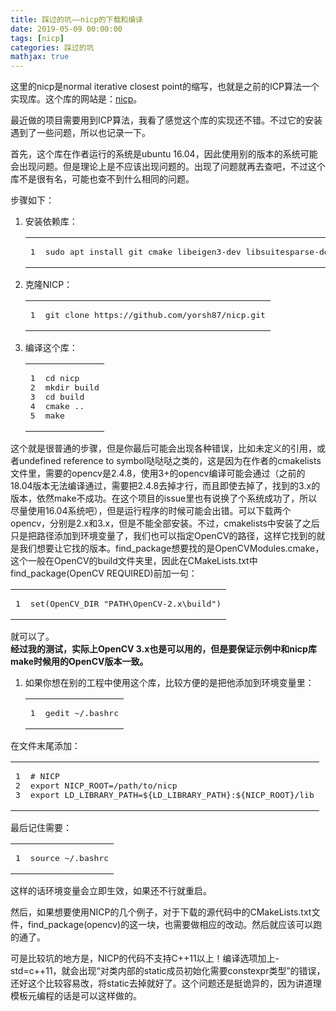 ```yaml
---
title: 踩过的坑——nicp的下载和编译
date: 2019-05-09 00:00:00
tags: [nicp]
categories: 踩过的坑
mathjax: true
---    
```


这里的nicp是normal iterative closest point的缩写，也就是之前的ICP算法一个实现库。这个库的网站是：[nicp](http://jacoposerafin.com/nicp/)。  

<!--more-->

最近做的项目需要用到ICP算法，我看了感觉这个库的实现还不错。不过它的安装遇到了一些问题，所以也记录一下。

首先，这个库在作者运行的系统是ubuntu 16.04，因此使用别的版本的系统可能会出现问题。但是理论上是不应该出现问题的。出现了问题就再去查吧，不过这个库不是很有名，可能也查不到什么相同的问题。

步骤如下：

1.  安装依赖库：
    
    <table><tbody><tr><td class="gutter"><pre><span class="line">1</span><br></pre></td><td class="code"><pre><span class="line">sudo apt install git cmake libeigen3-dev libsuitesparse-dev qtdeclarative5-dev qt5-qmake libqglviewer-dev libflann-dev libopencv-dev freeglut3-dev</span><br></pre></td></tr></tbody></table>
    
2.  克隆NICP：
    
    <table><tbody><tr><td class="gutter"><pre><span class="line">1</span><br></pre></td><td class="code"><pre><span class="line">git clone https://github.com/yorsh87/nicp.git</span><br></pre></td></tr></tbody></table>
    
3.  编译这个库：
    
    <table><tbody><tr><td class="gutter"><pre><span class="line">1</span><br><span class="line">2</span><br><span class="line">3</span><br><span class="line">4</span><br><span class="line">5</span><br></pre></td><td class="code"><pre><span class="line">cd nicp</span><br><span class="line">mkdir build</span><br><span class="line">cd build</span><br><span class="line">cmake ..</span><br><span class="line">make</span><br></pre></td></tr></tbody></table>
    

这个就是很普通的步骤，但是你最后可能会出现各种错误，比如未定义的引用，或者undefined reference to symbol哒哒哒之类的，这是因为在作者的cmakelists文件里，需要的opencv是2.4.8，使用3+的opencv编译可能会通过（之前的18.04版本无法编译通过，需要把2.4.8去掉才行，而且即使去掉了，找到的3.x的版本，依然make不成功。在这个项目的issue里也有说换了个系统成功了，所以尽量使用16.04系统吧），但是运行程序的时候可能会出错。可以下载两个opencv，分别是2.x和3.x，但是不能全部安装。不过，cmakelists中安装了之后只是把路径添加到环境变量了，我们也可以指定OpenCV的路径，这样它找到的就是我们想要让它找的版本。find_package想要找的是OpenCVModules.cmake，这个一般在OpenCV的build文件夹里，因此在CMakeLists.txt中find_package(OpenCV REQUIRED)前加一句：  

<table><tbody><tr><td class="gutter"><pre><span class="line">1</span><br></pre></td><td class="code"><pre><span class="line"><span class="keyword">set</span>(OpenCV_DIR <span class="string">"PATH\OpenCV-2.x\build"</span>)</span><br></pre></td></tr></tbody></table>

就可以了。  
**经过我的测试，实际上OpenCV 3.x也是可以用的，但是要保证示例中和nicp库make时候用的OpenCV版本一致。**

1.  如果你想在别的工程中使用这个库，比较方便的是把他添加到环境变量里：
    
    <table><tbody><tr><td class="gutter"><pre><span class="line">1</span><br></pre></td><td class="code"><pre><span class="line">gedit ~/.bashrc</span><br></pre></td></tr></tbody></table>
    

在文件末尾添加：  

<table><tbody><tr><td class="gutter"><pre><span class="line">1</span><br><span class="line">2</span><br><span class="line">3</span><br></pre></td><td class="code"><pre><span class="line"># NICP</span><br><span class="line">export NICP_ROOT=/path/to/nicp</span><br><span class="line">export LD_LIBRARY_PATH=${LD_LIBRARY_PATH}:${NICP_ROOT}/lib</span><br></pre></td></tr></tbody></table>

最后记住需要：  

<table><tbody><tr><td class="gutter"><pre><span class="line">1</span><br></pre></td><td class="code"><pre><span class="line">source ~/.bashrc</span><br></pre></td></tr></tbody></table>

这样的话环境变量会立即生效，如果还不行就重启。

然后，如果想要使用NICP的几个例子，对于下载的源代码中的CMakeLists.txt文件，find_package(opencv)的这一块，也需要做相应的改动。然后就应该可以跑的通了。

可是比较坑的地方是，NICP的代码不支持C++11以上！编译选项加上-std=c++11，就会出现“对类内部的static成员初始化需要constexpr类型”的错误，还好这个比较容易改，将static去掉就好了。这个问题还是挺诡异的，因为讲道理模板元编程的话是可以这样做的。